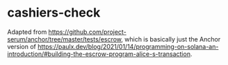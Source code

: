 # cashiers-check

Adapted from https://github.com/project-serum/anchor/tree/master/tests/escrow, which is basically just the Anchor version of https://paulx.dev/blog/2021/01/14/programming-on-solana-an-introduction/#building-the-escrow-program-alice-s-transaction.

